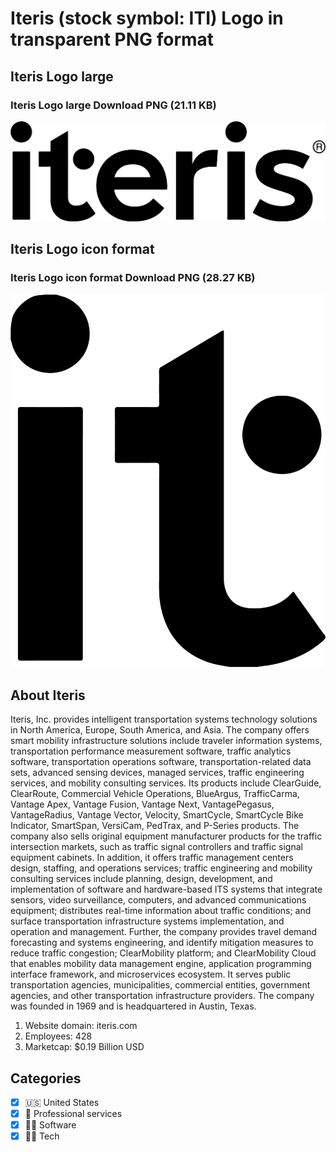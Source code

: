 # Iteris (stock symbol: ITI) Logo in transparent PNG format

## Iteris Logo large

### Iteris Logo large Download PNG (21.11 KB)

![Iteris Logo large Download PNG (21.11 KB)](/img/orig/ITI_BIG-5ed74463.png)

## Iteris Logo icon format

### Iteris Logo icon format Download PNG (28.27 KB)

![Iteris Logo icon format Download PNG (28.27 KB)](/img/orig/ITI-bd6a612e.png)

## About Iteris

Iteris, Inc. provides intelligent transportation systems technology solutions in North America, Europe, South America, and Asia. The company offers smart mobility infrastructure solutions include traveler information systems, transportation performance measurement software, traffic analytics software, transportation operations software, transportation-related data sets, advanced sensing devices, managed services, traffic engineering services, and mobility consulting services. Its products include ClearGuide, ClearRoute, Commercial Vehicle Operations, BlueArgus, TrafficCarma, Vantage Apex, Vantage Fusion, Vantage Next, VantagePegasus, VantageRadius, Vantage Vector, Velocity, SmartCycle, SmartCycle Bike Indicator, SmartSpan, VersiCam, PedTrax, and P-Series products. The company also sells original equipment manufacturer products for the traffic intersection markets, such as traffic signal controllers and traffic signal equipment cabinets. In addition, it offers traffic management centers design, staffing, and operations services; traffic engineering and mobility consulting services include planning, design, development, and implementation of software and hardware-based ITS systems that integrate sensors, video surveillance, computers, and advanced communications equipment; distributes real-time information about traffic conditions; and surface transportation infrastructure systems implementation, and operation and management. Further, the company provides travel demand forecasting and systems engineering, and identify mitigation measures to reduce traffic congestion; ClearMobility platform; and ClearMobility Cloud that enables mobility data management engine, application programming interface framework, and microservices ecosystem. It serves public transportation agencies, municipalities, commercial entities, government agencies, and other transportation infrastructure providers. The company was founded in 1969 and is headquartered in Austin, Texas.

1. Website domain: iteris.com
2. Employees: 428
3. Marketcap: $0.19 Billion USD


## Categories
- [x] 🇺🇸 United States
- [x] 💼 Professional services
- [x] 👨‍💻 Software
- [x] 👩‍💻 Tech
